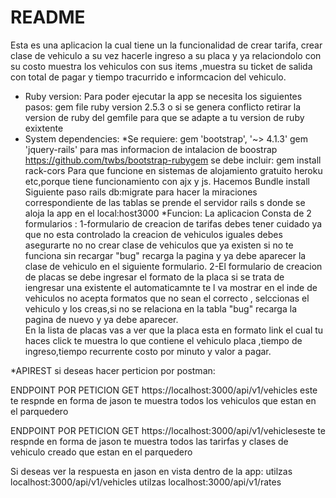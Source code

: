 # README

Esta es una aplicacion la cual tiene un la funcionalidad de crear tarifa, crear clase de vehiculo  a su vez hacerle ingreso a su placa y ya relaciondolo con su costo muestra los vehiculos con sus items ,muestra su ticket de salida con total de pagar y tiempo tracurrido e informcacion del vehiculo.
* Ruby version:
Para poder ejecutar la app se necesita los siguientes pasos:
gem file ruby  version 2.5.3
o si se genera conflicto retirar la version de ruby del gemfile para que  se adapte a tu version de ruby exixtente
* System dependencies:
  *Se requiere:
  gem 'bootstrap', '~> 4.1.3'
  gem 'jquery-rails'
  para mas informacion de intalacion de boostrap https://github.com/twbs/bootstrap-rubygem
  se debe incluir: 
  gem install rack-cors
  Para que funcione en sistemas de alojamiento gratuito heroku etc,porque tiene funcionamiento con ajx y js.
  Hacemos Bundle install
  Siguiente paso rails db:migrate para hacer la miraciones correspondiente de las tablas
  se prende el servidor rails s
  donde  se aloja la app en el local:host3000
  *Funcion:
  La aplicacion Consta de 2 formularios :
  1-formulario de creacion de tarifas debes tener cuidado ya que no esta controlado la creacion de vehiculos iguales debes asegurarte no no crear clase de vehiculos que ya existen si no te funciona sin recargar "bug" recarga la pagina y ya debe aparecer la clase de vehiculo en el siguiente formulario.
  2-El formulario de creacion de placas se debe ingresar el formato de  la placa si se trata de iengresar una existente el automaticamnte te l va mostrar en el inde de vehiculos no acepta formatos que no sean el correcto , selccionas el vehiculo y los creas,si no se relaciona en la tabla "bug" recarga la pagina de nuevo y ya debe aparecer.  
En la lista de placas vas  a ver que la placa esta en formato link el cual tu haces click te muestra lo que contiene el vehiculo placa ,tiempo de ingreso,tiempo recurrente costo por minuto y valor a pagar.
  
*APIREST
si deseas hacer perticion por postman:

ENDPOINT POR PETICION GET https://localhost:3000/api/v1/vehicles este te respnde en forma de jason te muestra todos los vehiculos que estan en el parquedero 

ENDPOINT POR PETICION GET https://localhost:3000/api/v1/vehicleseste te respnde en forma de jason te muestra todos las tarirfas y clases de vehiculo creado que estan en el parquedero 

Si deseas ver la respuesta en jason en vista dentro de la app:
utilzas localhost:3000/api/v1/vehicles
utilzas localhost:3000/api/v1/rates
